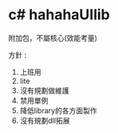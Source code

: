 # c# hahahaUIlib
附加包，不屬核心(效能考量)

方針 : 
1. 上班用
2. lite
3. 沒有規劃做維護
4. 禁用單例
5. 降低library的各方面製作
6. 沒有規劃dll拓展
